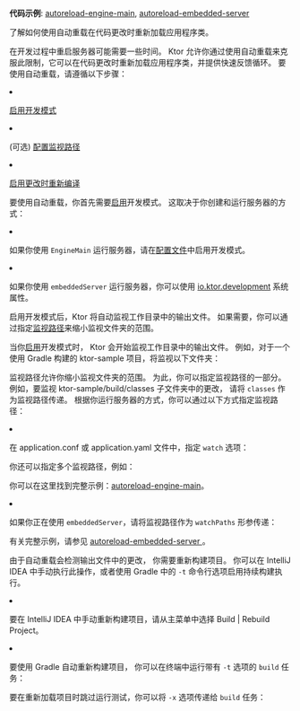 <topic xsi:noNamespaceSchemaLocation="https://resources.jetbrains.com/writerside/1.0/topic.v2.xsd"
       xmlns:xsi="http://www.w3.org/2001/XMLSchema-instance"
       title="自动重载"
       id="server-auto-reload" help-id="Auto_reload">
<tldr>
        <p>
            <b>代码示例</b>:
            <a href="https://github.com/ktorio/ktor-documentation/tree/%ktor_version%/codeSnippets/snippets/autoreload-engine-main">autoreload-engine-main</a>,
            <a href="https://github.com/ktorio/ktor-documentation/tree/%ktor_version%/codeSnippets/snippets/autoreload-embedded-server">autoreload-embedded-server</a>
        </p>
    </tldr>
<link-summary>
        了解如何使用自动重载在代码更改时重新加载应用程序类。
    </link-summary>
<p>
        <Links href="/ktor/server-run" summary="了解如何运行 Ktor 服务器应用程序。">在开发过程中重启</Links>服务器可能需要一些时间。
        Ktor 允许你通过使用<emphasis>自动重载</emphasis>来克服此限制，它可以在代码更改时重新加载应用程序类，并提供快速反馈循环。
        要使用自动重载，请遵循以下步骤：
    </p>
<list style="decimal">
        <li>
            <p>
                <a href="#enable">启用开发模式</a>
            </p>
        </li>
        <li>
            <p>
                (可选) <a href="#watch-paths">配置监视路径</a>
            </p>
        </li>
        <li>
            <p>
                <a href="#recompile">启用更改时重新编译</a>
            </p>
        </li>
    </list>
<chapter title="启用开发模式" id="enable">
        <p>
            要使用自动重载，你首先需要<a href="#enable">启用</a>开发模式。
            这取决于你<Links href="/ktor/server-create-and-configure" summary="了解如何根据你的应用程序部署需求创建服务器。">创建和运行服务器</Links>的方式：
        </p>
<list>
            <li>
                <p>
                    如果你使用 <code>EngineMain</code> 运行服务器，请在<a href="#application-conf">配置文件</a>中启用开发模式。
                </p>
            </li>
            <li>
                <p>
                    如果你使用 <code>embeddedServer</code> 运行服务器，你可以使用 <a href="#system-property">io.ktor.development</a> 系统属性。
                </p>
            </li>
        </list>
<p>
            启用开发模式后，Ktor 将自动监视工作目录中的输出文件。
            如果需要，你可以通过指定<a href="#watch-paths">监视路径</a>来缩小监视文件夹的范围。
        </p>
</chapter>
<chapter title="配置监视路径" id="watch-paths">
        <p>
            当你<a href="#enable">启用</a>开发模式时，
            Ktor 会开始监视工作目录中的输出文件。
            例如，对于一个使用 Gradle 构建的 <Path>ktor-sample</Path> 项目，将监视以下文件夹：
        </p>
<code-block code="            ktor-sample/build/classes/kotlin/main/META-INF&#10;            ktor-sample/build/classes/kotlin/main/com/example&#10;            ktor-sample/build/classes/kotlin/main/com&#10;            ktor-sample/build/classes/kotlin/main&#10;            ktor-sample/build/resources/main"/>
<p>
            监视路径允许你缩小监视文件夹的范围。
            为此，你可以指定监视路径的一部分。
            例如，要监视 <Path>ktor-sample/build/classes</Path> 子文件夹中的更改，
            请将 <code>classes</code> 作为监视路径传递。
            根据你运行服务器的方式，你可以通过以下方式指定监视路径：
        </p>
<list>
            <li>
                <p>
                    在 <Path>application.conf</Path> 或 <Path>application.yaml</Path> 文件中，指定 <code>watch</code> 选项：
                </p>
<tabs group="config">
                    <tab title="application.conf" group-key="hocon">
                        <code-block code="ktor {&#10;    development = true&#10;    deployment {&#10;        watch = [ classes ]&#10;    }&#10;}"/>
                    </tab>
                    <tab title="application.yaml" group-key="yaml">
                        <code-block lang="yaml" code="ktor:&#10;    development: true&#10;    deployment:&#10;        watch:&#10;            - classes"/>
                    </tab>
                </tabs>
<p>
                    你还可以指定多个监视路径，例如：
                </p>
<tabs group="config">
                    <tab title="application.conf" group-key="hocon">
                        <code-block code="                            watch = [ classes, resources ]"/>
                    </tab>
                    <tab title="application.yaml" group-key="yaml">
                        <code-block lang="yaml" code="                            watch:&#10;                                - classes&#10;                                - resources"/>
                    </tab>
                </tabs>
<p>
                    你可以在这里找到完整示例：<a href="https://github.com/ktorio/ktor-documentation/tree/%ktor_version%/codeSnippets/snippets/autoreload-engine-main">autoreload-engine-main</a>。
                </p>
            </li>
            <li>
                <p>
                    如果你正在使用 <code>embeddedServer</code>，请将监视路径作为 <code>watchPaths</code> 形参传递：
                </p>
<code-block lang="Kotlin" code="fun main() {&#10;    embeddedServer(Netty, port = 8080, watchPaths = listOf(&quot;classes&quot;), host = &quot;0.0.0.0&quot;, module = Application::module)&#10;        .start(wait = true)&#10;}&#10;&#10;fun Application.module() {&#10;    routing {&#10;        get(&quot;/&quot;) {&#10;            call.respondText(&quot;Hello, world!&quot;)&#10;        }&#10;    }&#10;}"/>
<p>
                    有关完整示例，请参见
                    <a href="https://github.com/ktorio/ktor-documentation/tree/%ktor_version%/codeSnippets/snippets/autoreload-embedded-server">
                        autoreload-embedded-server
                    </a>
                    。
                </p>
            </li>
        </list>
</chapter>
<chapter title="更改时重新编译" id="recompile">
        <p>
            由于自动重载会检测输出文件中的更改，
            你需要重新构建项目。
            你可以在 IntelliJ IDEA 中手动执行此操作，或者使用 Gradle 中的 <code>-t</code> 命令行选项启用持续构建执行。
        </p>
<list>
            <li>
                <p>
                    要在 IntelliJ IDEA 中手动重新构建项目，请从主菜单中选择
                    <ui-path>Build | Rebuild Project</ui-path>。
                </p>
            </li>
            <li>
                <p>
                    要使用 Gradle 自动重新构建项目，
                    你可以在终端中运行带有 <code>-t</code> 选项的 <code>build</code> 任务：
                </p>
<code-block code="                    ./gradlew -t build"/>
<tip>
                    <p>
                        要在重新加载项目时跳过运行测试，你可以将 <code>-x</code> 选项传递给 <code>build</code> 任务：
                    </p>
<code-block code="                        ./gradlew -t build -x test -i"/>
</tip>
            </li>
        </list>
</chapter>
</topic>